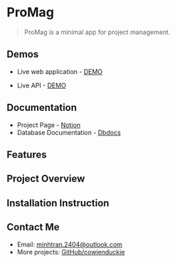 # ProMag

> ProMag is a minimal app for project management.

## Demos

- Live web application - [DEMO](https://promag.azurewebsites.net)

- Live API - [DEMO](https://promagapi.azurewebsites.net)

## Documentation

- Project Page - [Notion](https://lowkeycoder.notion.site/Project-3-ProMag-A-Project-Management-Tool-5dbbfd7cb3a042e798a754f43c659b64)
- Database Documentation - [Dbdocs](http://https://dbdocs.io/cowienduckie/ProMag_Server.dbml)

## Features

## Project Overview

## Installation Instruction

## Contact Me

- Email: [minhtran.2404@outlook.com](mailto:minhtran.2404@outlook.com)
- More projects: [GitHub/cowienduckie](https://github.com/cowienduckie)
